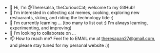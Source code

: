 - 👋 Hi, I’m @Theresalsa, theCuriousCat; welcome to my GitHub!
- 👀 I’m interested in collecting cat memes, cooking, exploring new restuarants, skiing, and riding the technology tide :)
- 🌱 I’m currently learning ... (too many to list out :) I'm always learning, experimenting, and improving)
- 💞️ I’m looking to collaborate on ...
- 📫 How to reach me? Feel fre to EMAIL me at theresapan27@gmail.com, and please stay tuned for my personal website :))

<!---
Theresalsa/Theresalsa is a ✨ special ✨ repository because its `README.md` (this file) appears on your GitHub profile.
You can click the Preview link to take a look at your changes.
--->
